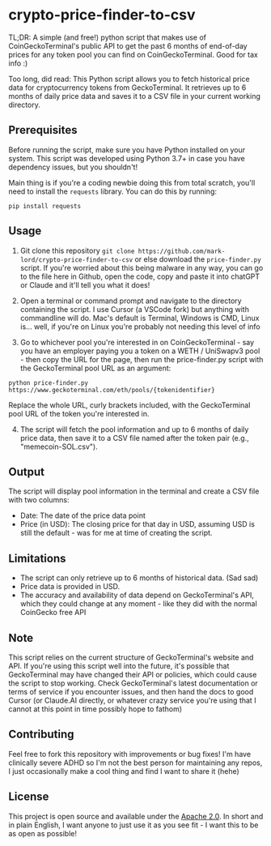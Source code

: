 # crypto-price-finder-to-csv
TL;DR: A simple (and free!) python script that makes use of CoinGeckoTerminal's public API to get the past 6 months of end-of-day prices for any token pool you can find on CoinGeckoTerminal. Good for tax info :)

Too long, did read: 
This Python script allows you to fetch historical price data for cryptocurrency tokens from GeckoTerminal. It retrieves up to 6 months of daily price data and saves it to a CSV file in your current working directory.

## Prerequisites

Before running the script, make sure you have Python installed on your system. This script was developed using Python 3.7+ in case you have dependency issues, but you shouldn't!

Main thing is if you're a coding newbie doing this from total scratch, you'll need to install the `requests` library. You can do this by running:

```
pip install requests
```

## Usage

1. Git clone this repository ``` git clone https://github.com/mark-lord/crypto-price-finder-to-csv ``` or else download the `price-finder.py` script. If you're worried about this being malware in any way, you can go to the file here in Github, open the code, copy and paste it into chatGPT or Claude and it'll tell you what it does!

2. Open a terminal or command prompt and navigate to the directory containing the script. I use Cursor (a VSCode fork) but anything with commandline will do. Mac's default is Terminal, Windows is CMD, Linux is... well, if you're on Linux you're probably not needing this level of info

3. Go to whichever pool you're interested in on CoinGeckoTerminal - say you have an employer paying you a token on a WETH / UniSwapv3 pool - then copy the URL for the page, then run the price-finder.py script with the GeckoTerminal pool URL as an argument:

```
python price-finder.py https://www.geckoterminal.com/eth/pools/{tokenidentifier}
```

Replace the whole URL, curly brackets included, with the GeckoTerminal pool URL of the token you're interested in.

4. The script will fetch the pool information and up to 6 months of daily price data, then save it to a CSV file named after the token pair (e.g., "memecoin-SOL.csv").

## Output

The script will display pool information in the terminal and create a CSV file with two columns:
- Date: The date of the price data point
- Price (in USD): The closing price for that day in USD, assuming USD is still the default - was for me at time of creating the script.

## Limitations

- The script can only retrieve up to 6 months of historical data. (Sad sad)
- Price data is provided in USD.
- The accuracy and availability of data depend on GeckoTerminal's API, which they could change at any moment - like they did with the normal CoinGecko free API

## Note

This script relies on the current structure of GeckoTerminal's website and API. If you're using this script well into the future, it's possible that GeckoTerminal may have changed their API or policies, which could cause the script to stop working. Check GeckoTerminal's latest documentation or terms of service if you encounter issues, and then hand the docs to good Cursor (or Claude.AI directly, or whatever crazy service you're using that I cannot at this point in time possibly hope to fathom)

## Contributing

Feel free to fork this repository with improvements or bug fixes! I'm have clinically severe ADHD so I'm not the best person for maintaining any repos, I just occasionally make a cool thing and find I want to share it (hehe)

## License

This project is open source and available under the [Apache 2.0](LICENSE). In short and in plain English, I want anyone to just use it as you see fit - I want this to be as open as possible!

